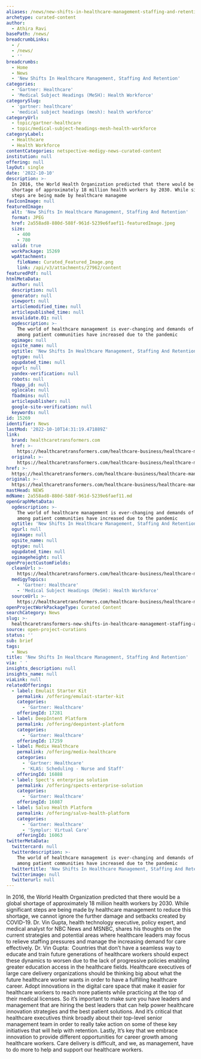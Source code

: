 ```yaml
---
aliases: /news/new-shifts-in-healthcare-management-staffing-and-retention
archetype: curated-content
author:
  - Athira Ravi
basePath: /news/
breadcrumbLinks:
  - /
  - /news/
  - ''
breadcrumbs:
  - Home
  - News
  - 'New Shifts In Healthcare Management, Staffing And Retention'
categories:
  - 'Gartner: Healthcare'
  - 'Medical Subject Headings (MeSH): Health Workforce'
categorySlug:
  - 'gartner: healthcare'
  - 'medical subject headings (mesh): health workforce'
categoryUrl:
  - topic/gartner-healthcare
  - topic/medical-subject-headings-mesh-health-workforce
categoryLabel:
  - Healthcare
  - Health Workforce
contentCategories: netspective-medigy-news-curated-content
institution: null
offering: null
layOut: single
date: '2022-10-10'
description: >-
  In 2016, the World Health Organization predicted that there would be a global
  shortage of approximately 18 million health workers by 2030. While significant
  steps are being made by healthcare manageme
favIconImage: null
featuredImage:
  alt: 'New Shifts In Healthcare Management, Staffing And Retention'
  format: JPEG
  href: 2a558ad8-880d-588f-961d-5239e6faef11-featuredImage.jpeg
  size:
    - 400
    - 780
  valid: true
  workPackage: 15269
  wpAttachment:
    fileName: Curated_Featured_Image.png
    link: /api/v3/attachments/27962/content
featuredPdf: null
htmlMetaData:
  author: null
  description: null
  generator: null
  viewport: null
  articlemodified_time: null
  articlepublished_time: null
  msvalidate.01: null
  ogdescription: >-
    The world of healthcare management is ever-changing and demands of care
    among patient communities have increased due to the pandemic
  ogimage: null
  ogsite_name: null
  ogtitle: 'New Shifts In Healthcare Management, Staffing And Retention'
  ogtype: null
  ogupdated_time: null
  ogurl: null
  yandex-verification: null
  robots: null
  fbapp_id: null
  oglocale: null
  fbadmins: null
  articlepublisher: null
  google-site-verification: null
  keywords: null
id: 15269
identifier: News
lastMod: '2022-10-10T14:31:19.471889Z'
link:
  brand: healthcaretransformers.com
  href: >-
    https://healthcaretransformers.com/healthcare-business/healthcare-management-staffing-retention/
  original: >-
    https://healthcaretransformers.com/healthcare-business/healthcare-management-staffing-retention/
href: >-
  https://healthcaretransformers.com/healthcare-business/healthcare-management-staffing-retention/
original: >-
  https://healthcaretransformers.com/healthcare-business/healthcare-management-staffing-retention/
mastHead: NEWS
mdName: 2a558ad8-880d-588f-961d-5239e6faef11.md
openGraphMetaData:
  ogdescription: >-
    The world of healthcare management is ever-changing and demands of care
    among patient communities have increased due to the pandemic
  ogtitle: 'New Shifts In Healthcare Management, Staffing And Retention'
  ogurl: null
  ogimage: null
  ogsite_name: null
  ogtype: null
  ogupdated_time: null
  ogimageheight: null
openProjectCustomFields:
  cleanUrl: >-
    https://healthcaretransformers.com/healthcare-business/healthcare-management-staffing-retention/
  medigyTopics:
    - 'Gartner: Healthcare'
    - 'Medical Subject Headings (MeSH): Health Workforce'
  sourceUrl: >-
    https://healthcaretransformers.com/healthcare-business/healthcare-management-staffing-retention/
openProjectWorkPackageType: Curated Content
searchCategory: News
slug: >-
  healthcaretransformers-new-shifts-in-healthcare-management-staffing-and-retention
source: open-project-curations
status: ''
sub: brief
tags:
  - News
title: 'New Shifts In Healthcare Management, Staffing And Retention'
via: ' '
insights_description: null
insights_name: null
viaLink: null
relatedOfferings:
  - label: Emulait Starter Kit
    permalink: /offering/emulait-starter-kit
    categories:
      - 'Gartner: Healthcare'
    offeringId: 17281
  - label: DeepIntent Platform
    permalink: /offering/deepintent-platform
    categories:
      - 'Gartner: Healthcare'
    offeringId: 17259
  - label: Medix Healthcare
    permalink: /offering/medix-healthcare
    categories:
      - 'Gartner: Healthcare'
      - 'KLAS: Scheduling - Nurse and Staff'
    offeringId: 16888
  - label: Spect's enterprise solution
    permalink: /offering/spects-enterprise-solution
    categories:
      - 'Gartner: Healthcare'
    offeringId: 16087
  - label: Salvo Health Platform
    permalink: /offering/salvo-health-platform
    categories:
      - 'Gartner: Healthcare'
      - 'Symplur: Virtual Care'
    offeringId: 16063
twitterMetaData:
  twittercard: null
  twitterdescription: >-
    The world of healthcare management is ever-changing and demands of care
    among patient communities have increased due to the pandemic
  twittertitle: 'New Shifts In Healthcare Management, Staffing And Retention'
  twitterimage: null
  twitterurl: null
---
```

<p>In 2016, the World Health Organization predicted that there would be a global shortage of approximately 18 million health workers by 2030. While significant steps are being made by healthcare management to reduce this shortage, we cannot ignore the further damage and setbacks created by COVID-19.
Dr. Vin Gupta, health technology executive, policy expert, and medical analyst for NBC News and MSNBC, shares his thoughts on the current strategies and potential areas where healthcare leaders may focus to relieve staffing pressures and manage the increasing demand for care effectively.
Dr. Vin Gupta: &nbsp;Countries that don’t have a seamless way to educate and train future generations of healthcare workers should expect these dynamics to worsen due to the lack of progressive policies enabling greater education access in the healthcare fields.
 Healthcare executives of large care delivery organizations should be thinking big about what the future healthcare worker wants in order to have a fulfilling healthcare career.
Adopt innovations in the digital care space that make it easier for healthcare workers to reach more patients while practicing at the top of their medical licenses.
So it’s important to make sure you have leaders and management that are hiring the best leaders that can help power healthcare innovation strategies and the best patient solutions.
And it’s critical that healthcare executives think broadly about their top-level senior management team in order to really take action on some of these key initiatives that will help with retention.
Lastly, It’s key that we embrace innovation to provide different opportunities for career growth among healthcare workers.
Care delivery is difficult, and we, as management, have to do more to help and support our healthcare workers.</p>